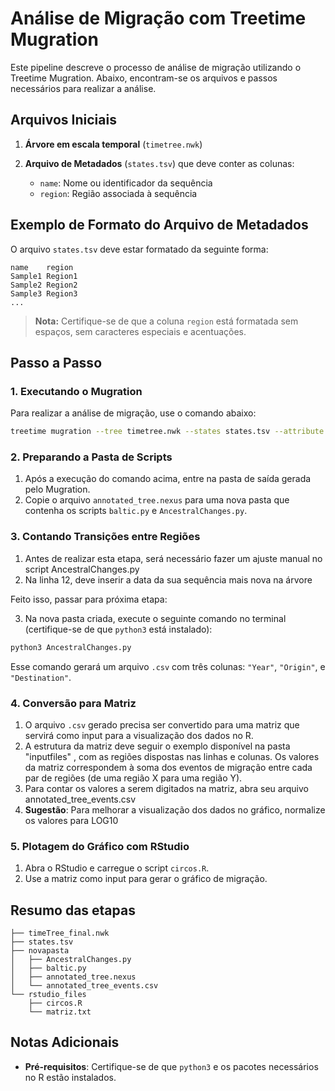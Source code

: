 # Análise de Migração com Treetime Mugration

Este pipeline descreve o processo de análise de migração utilizando o Treetime Mugration. Abaixo, encontram-se os arquivos e passos necessários para realizar a análise.

## Arquivos Iniciais

1. **Árvore em escala temporal** (`timetree.nwk`)
2. **Arquivo de Metadados** (`states.tsv`) que deve conter as colunas:

   - `name`: Nome ou identificador da sequência
   - `region`: Região associada à sequência

## Exemplo de Formato do Arquivo de Metadados

O arquivo `states.tsv` deve estar formatado da seguinte forma:

```tsv
name    region
Sample1 Region1
Sample2 Region2
Sample3 Region3
...
```

  > **Nota:** Certifique-se de que a coluna `region` está formatada sem espaços, sem caracteres especiais e acentuações.


## Passo a Passo

### 1. Executando o Mugration

Para realizar a análise de migração, use o comando abaixo:

```bash
treetime mugration --tree timetree.nwk --states states.tsv --attribute region
```

### 2. Preparando a Pasta de Scripts

1. Após a execução do comando acima, entre na pasta de saída gerada pelo Mugration.
2. Copie o arquivo `annotated_tree.nexus` para uma nova pasta que contenha os scripts `baltic.py` e `AncestralChanges.py`.

### 3. Contando Transições entre Regiões

1. Antes de realizar esta etapa, será necessário fazer um ajuste manual no script AncestralChanges.py
2. Na linha 12, deve inserir a data da sua sequência mais nova na árvore

Feito isso, passar para próxima etapa:

3. Na nova pasta criada, execute o seguinte comando no terminal (certifique-se de que `python3` está instalado):

```bash
python3 AncestralChanges.py
```

Esse comando gerará um arquivo `.csv` com três colunas: `"Year"`, `"Origin"`, e `"Destination"`.

### 4. Conversão para Matriz

1. O arquivo `.csv` gerado precisa ser convertido para uma matriz que servirá como input para a visualização dos dados no R.
2. A estrutura da matriz deve seguir o exemplo disponível na pasta "inputfiles" , com as regiões dispostas nas linhas e colunas. Os valores da matriz correspondem à soma dos eventos de migração entre cada par de regiões (de uma região X para uma região Y).
3. Para contar os valores a serem digitados na matriz, abra seu arquivo annotated_tree_events.csv
4. **Sugestão**: Para melhorar a visualização dos dados no gráfico, normalize os valores para LOG10

### 5. Plotagem do Gráfico com RStudio

1. Abra o RStudio e carregue o script `circos.R`.
2. Use a matriz como input para gerar o gráfico de migração.

## Resumo das etapas

```plaintext
├── timeTree_final.nwk
├── states.tsv
├── novapasta
│   ├── AncestralChanges.py
│   ├── baltic.py
│   ├── annotated_tree.nexus
│   └── annotated_tree_events.csv
└── rstudio_files
    ├── circos.R
    └── matriz.txt
```

## Notas Adicionais

- **Pré-requisitos**: Certifique-se de que `python3` e os pacotes necessários no R estão instalados.
